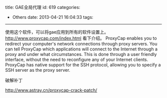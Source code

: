 title: GAE全局代理
id: 619
categories:
  - Others
date: 2013-04-21 16:04:33
tags:
---

使用这个软件，可以将gae应用到所有的软件设置上。
http://www.proxycap.com/index.html
看下介绍。
ProxyCap enables you to redirect your computer's network connections through proxy servers. You can tell ProxyCap which applications will connect to the Internet through a proxy and under what circumstances. This is done through a user friendly interface, without the need to reconfigure any of your Internet clients. ProxyCap has native support for the SSH protocol, allowing you to specify a SSH server as the proxy server.

破解补丁

http://www.astray.cn/proxycap-crack-patch/